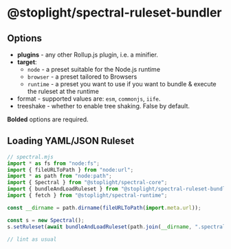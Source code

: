 # @stoplight/spectral-ruleset-bundler

## Options

- **plugins** - any other Rollup.js plugin, i.e. a minifier.
- **target**:
  - `node` - a preset suitable for the Node.js runtime
  - `browser` - a preset tailored to Browsers
  - `runtime` - a preset you want to use if you want to bundle & execute the ruleset at the runtime
- format - supported values are: `esm`, `commonjs`, `iife`.
- treeshake - whether to enable tree shaking. False by default.

**Bolded** options are required.

## Loading YAML/JSON Ruleset

```js
// spectral.mjs
import * as fs from "node:fs";
import { fileURLToPath } from "node:url";
import * as path from "node:path";
import { Spectral } from "@stoplight/spectral-core";
import { bundleAndLoadRuleset } from "@stoplight/spectral-ruleset-bundler/with-loader";
import { fetch } from "@stoplight/spectral-runtime";

const __dirname = path.dirname(fileURLToPath(import.meta.url));

const s = new Spectral();
s.setRuleset(await bundleAndLoadRuleset(path.join(__dirname, ".spectral.yaml"), { fs, fetch }));

// lint as usual
```
